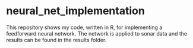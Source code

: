 # neural_net_implementation

This repository shows my code, written in R, for implementing a feedforward neural network. The network is applied to sonar data and the results can be found in the results folder.